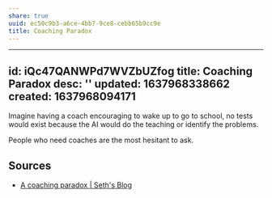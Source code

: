 ```yaml
---
share: true
uuid: ec50c9b3-a6ce-4bb7-9ce8-cebb65b9cc9e
title: Coaching Paradox
---
```

---
id: iQc47QANWPd7WVZbUZfog
title: Coaching Paradox
desc: ''
updated: 1637968338662
created: 1637968094171
---

Imagine having a coach encouraging to wake up to go to school, no tests would exist because the AI would do the teaching or identify the problems. 

People who need coaches are the most hesitant to ask.

## Sources

* [A coaching paradox | Seth's Blog](https://seths.blog/2021/07/a-coaching-paradox/)